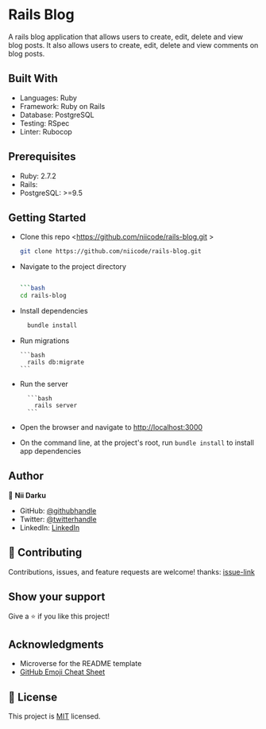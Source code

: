 # Rails Blog
A rails blog application that allows users to create, edit, delete and view blog posts. It also allows users to create, edit, delete and view comments on blog posts.

## Built With

- Languages: Ruby
- Framework: Ruby on Rails
- Database: PostgreSQL
- Testing: RSpec
- Linter: Rubocop

## Prerequisites

- Ruby: 2.7.2
- Rails:
- PostgreSQL: >=9.5


## Getting Started

- Clone this repo <https://github.com/niicode/rails-blog.git >

  ```bash
  git clone https://github.com/niicode/rails-blog.git
  ```

- Navigate to the project directory

  ```bash

  ```bash
  cd rails-blog
  ```
- Install dependencies

  ```bash
    bundle install
  ```
- Run migrations

      ```bash
        rails db:migrate
      ```
- Run the server

        ```bash
          rails server
        ```
- Open the browser and navigate to <http://localhost:3000>


- On the command line, at the project's root, run `bundle install` to install app dependencies

## Author

👤 **Nii Darku**

- GitHub: [@githubhandle](https://github.com/niicode)
- Twitter: [@twitterhandle](https://twitter.com/_niicode)
- LinkedIn: [LinkedIn](https://www.linkedin.com/in/niicode)

## 🤝 Contributing

Contributions, issues, and feature requests are welcome!
thanks: [issue-link](https://github.com/niicode/oop-school-library/issues)

## Show your support

Give a ⭐️ if you like this project!

## Acknowledgments

- Microverse for the README template
- [GitHub Emoji Cheat Sheet](https://www.webpagefx.com/tools/emoji-cheat-sheet)

## 📝 License

This project is [MIT](./MIT) licensed.
